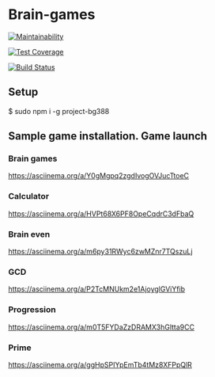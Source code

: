 # Brain-games #
[![Maintainability](https://api.codeclimate.com/v1/badges/a99a88d28ad37a79dbf6/maintainability)](https://codeclimate.com/github/wzdorowa/project-lvl1-s388/progress/maintainability)

[![Test Coverage](https://api.codeclimate.com/v1/badges/a99a88d28ad37a79dbf6/test_coverage)](https://codeclimate.com/github/wzdorowa/project-lvl1-s388/progress/coverage)

[![Build Status](https://travis-ci.org/wzdorowa/project-lvl1-s388.svg?branch=master)](https://travis-ci.org/wzdorowa/project-lvl1-s388)

## Setup

$ sudo npm i -g project-bg388

## Sample game installation. Game launch

### Brain games

https://asciinema.org/a/Y0gMgpq2zgdIvogOVJucTtoeC

### Calculator

https://asciinema.org/a/HVPt68X6PF8OpeCqdrC3dFbaQ

### Brain even

https://asciinema.org/a/m6py31RWyc6zwMZnr7TQszuLj

### GCD

https://asciinema.org/a/P2TcMNUkm2e1AjoyglGViYfib

### Progression

https://asciinema.org/a/m0T5FYDaZzDRAMX3hGltta9CC

### Prime

https://asciinema.org/a/ggHpSPIYpEmTb4tMz8XFPpQlR
